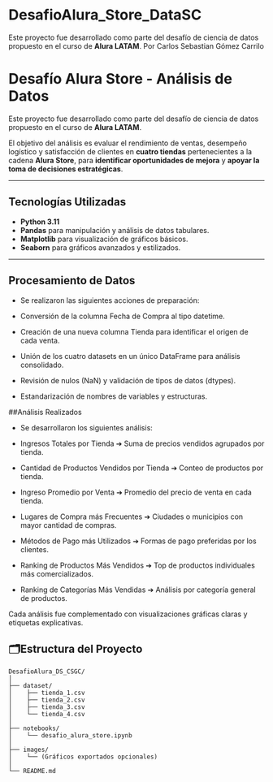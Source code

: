 # DesafioAlura_Store_DataSC
Este proyecto fue desarrollado como parte del desafío de ciencia de datos propuesto en el curso de **Alura LATAM**. Por Carlos Sebastian Gómez Carrilo
# Desafío Alura Store - Análisis de Datos

Este proyecto fue desarrollado como parte del desafío de ciencia de datos propuesto en el curso de **Alura LATAM**.

El objetivo del análisis es evaluar el rendimiento de ventas, desempeño logístico y satisfacción de clientes en **cuatro tiendas** pertenecientes a la cadena **Alura Store**, para **identificar oportunidades de mejora** y **apoyar la toma de decisiones estratégicas**.

---
## Tecnologías Utilizadas

- **Python 3.11**
- **Pandas** para manipulación y análisis de datos tabulares.
- **Matplotlib** para visualización de gráficos básicos.
- **Seaborn** para gráficos avanzados y estilizados.

---
## Procesamiento de Datos

- Se realizaron las siguientes acciones de preparación:

- Conversión de la columna Fecha de Compra al tipo datetime.

- Creación de una nueva columna Tienda para identificar el origen de cada venta.

- Unión de los cuatro datasets en un único DataFrame para análisis consolidado.

- Revisión de nulos (NaN) y validación de tipos de datos (dtypes).

- Estandarización de nombres de variables y estructuras.

##Análisis Realizados
- Se desarrollaron los siguientes análisis:

- Ingresos Totales por Tienda
➔ Suma de precios vendidos agrupados por tienda.

- Cantidad de Productos Vendidos por Tienda
➔ Conteo de productos por tienda.

- Ingreso Promedio por Venta
➔ Promedio del precio de venta en cada tienda.

- Lugares de Compra más Frecuentes
➔ Ciudades o municipios con mayor cantidad de compras.

- Métodos de Pago más Utilizados
➔ Formas de pago preferidas por los clientes.

- Ranking de Productos Más Vendidos
➔ Top de productos individuales más comercializados.

- Ranking de Categorías Más Vendidas
➔ Análisis por categoría general de productos.

Cada análisis fue complementado con visualizaciones gráficas claras y etiquetas explicativas.

## 🗂Estructura del Proyecto

```plaintext
DesafioAlura_DS_CSGC/
│
├── dataset/
│    ├── tienda_1.csv
│    ├── tienda_2.csv
│    ├── tienda_3.csv
│    └── tienda_4.csv
│
├── notebooks/
│    └── desafio_alura_store.ipynb
│
├── images/
│    └── (Gráficos exportados opcionales)
│
└── README.md
